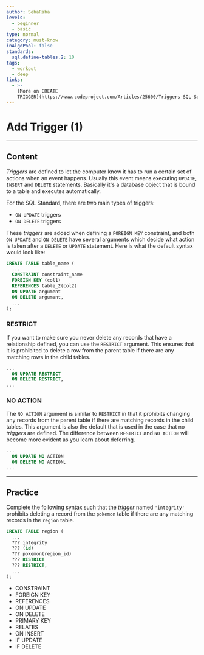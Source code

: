 ```yaml
---
author: SebaRaba
levels:
  - beginner
  - basic
type: normal
category: must-know
inAlgoPool: false
standards:
  sql.define-tables.2: 10
tags:
  - workout
  - deep
links:
  - >-
    [More on CREATE
    TRIGGER](https://www.codeproject.com/Articles/25600/Triggers-SQL-Server){website}
---
```


# Add Trigger (1)


---

## Content

*Triggers* are defined to let the computer know it has to run a certain set of actions when an event happens. Usually this event means executing `UPDATE`, `INSERT` and `DELETE` statements. Basically it's a database object that is bound to a table and executes automatically. 

For the SQL Standard, there are two main types of triggers:

* `ON UPDATE` triggers
* `ON DELETE` triggers

These *triggers* are added when defining a `FOREIGN KEY` constraint, and both `ON UPDATE` and `ON DELETE` have several arguments which decide what action is taken after a `DELETE` or `UPDATE` statement. Here is what the default syntax would look like:

```sql
CREATE TABLE table_name (
  ...
  CONSTRAINT constraint_name 
  FOREIGN KEY (col1)
  REFERENCES table_2(col2)
  ON UPDATE argument
  ON DELETE argument,
  ...
);
```

### RESTRICT

If you want to make sure you never delete any records that have a relationship defined, you can use the `RESTRICT` argument. This ensures that it is prohibited to delete a row from the parent table if there are any matching rows in the child tables.

```sql
...
  ON UPDATE RESTRICT
  ON DELETE RESTRICT,
...
```

### NO ACTION

The `NO ACTION` argument is similar to `RESTRICT` in that it prohibits changing any records from the parent table if there are matching records in the child tables. This argument is also the default that is used in the case that no *triggers* are defined. The difference between `RESTRICT` and `NO ACTION` will become more evident as you learn about deferring.

```sql
...
  ON UPDATE NO ACTION
  ON DELETE NO ACTION,
...
```


---

## Practice

Complete the following syntax such that the *trigger* named `'integrity'` prohibits deleting a record from the `pokemon` table if there are any matching records in the `region` table.

```sql
CREATE TABLE region (
  ...
  ??? integrity
  ??? (id)
  ??? pokemon(region_id)
  ??? RESTRICT
  ??? RESTRICT,
  ...
);
```

* CONSTRAINT
* FOREIGN KEY
* REFERENCES
* ON UPDATE
* ON DELETE
* PRIMARY KEY
* RELATES
* ON INSERT
* IF UPDATE
* IF DELETE
